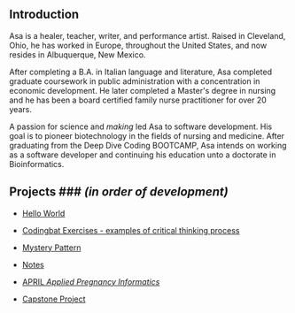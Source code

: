 ## Introduction  

Asa is a healer, teacher, writer, and performance artist.  Raised in Cleveland, Ohio, he has worked in Europe, throughout the United
States, and now resides in Albuquerque, New Mexico.  

After completing a B.A. in Italian language and literature, Asa completed graduate coursework in public administration with a concentration in economic development.  He later completed a Master's degree in nursing and he has been a board certified family nurse practitioner for over 20 years.  

A passion for science and  _making_  led Asa to software development.  His goal is to pioneer biotechnology in the fields of nursing and medicine.  After graduating from the Deep Dive Coding BOOTCAMP, Asa intends on working as a software developer and continuing his education unto a doctorate in Bioinformatics.  



## Projects ### _(in order of development)_  

* [Hello World](https://github.com/JACFlyer/hello-world)

* [Codingbat Exercises - examples of critical thinking process](https://github.com/JACFlyer/Tutoring/tree/master/src)

* [Mystery Pattern](https://github.com/JACFlyer/mystery-pattern)

* [Notes](https://github.com/JACFlyer/Notes)

* [APRIL _Applied Pregnancy Informatics_]( https://jacflyer.github.io/Aprilv2/)  

* [Capstone Project]()
 
